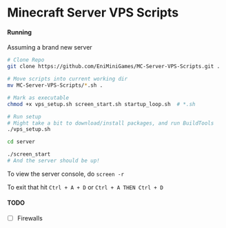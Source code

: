 # Minecraft Server VPS Scripts  

#### Running  
Assuming a brand new server

```sh  
# Clone Repo
git clone https://github.com/EniMiniGames/MC-Server-VPS-Scripts.git .  

# Move scripts into current working dir
mv MC-Server-VPS-Scripts/*.sh .

# Mark as executable
chmod +x vps_setup.sh screen_start.sh startup_loop.sh  # *.sh  

# Run setup
# Might take a bit to download/install packages, and run BuildTools
./vps_setup.sh   

cd server  

./screen_start  
# And the server should be up!  
```  

To view the server console, do 
`screen -r`  

To exit that hit `Ctrl + A + D` or `Ctrl + A THEN Ctrl + D`  

#### TODO  

- [ ] Firewalls  
